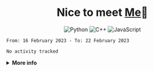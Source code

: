<h1 align="center">Nice to meet <a href="https://klqd.github.io/">Me</a>👋</h1>

<div align="center">
  
  ![Python](https://img.shields.io/badge/python-3670A0?style=for-the-badge&logo=python&logoColor=ffdd54)
  ![C++](https://img.shields.io/badge/c++-%2300599C.svg?style=for-the-badge&logo=c%2B%2B&logoColor=white)
  ![JavaScript](https://img.shields.io/badge/javascript-%23323330.svg?style=for-the-badge&logo=javascript&logoColor=%23F7DF1E)
 </div>

 <!--START_SECTION:waka-->

```text
From: 16 February 2023 - To: 22 February 2023

No activity tracked
```

<!--END_SECTION:waka-->

<details close="true">

  <summary><b>More info</b></summary>

  ```  
  hi
  ```
 </details>


 
